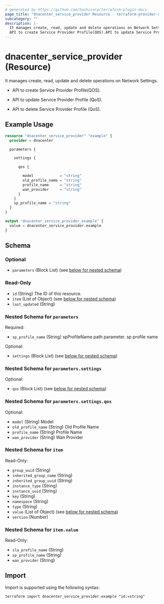 ```yaml
---
# generated by https://github.com/hashicorp/terraform-plugin-docs
page_title: "dnacenter_service_provider Resource - terraform-provider-dnacenter"
subcategory: ""
description: |-
  It manages create, read, update and delete operations on Network Settings.
  API to create Service Provider Profile(QOS).API to update Service Provider Profile (QoS).API to delete Service Provider Profile (QoS).
---
```


# dnacenter_service_provider (Resource)

It manages create, read, update and delete operations on Network Settings.

- API to create Service Provider Profile(QOS).

- API to update Service Provider Profile (QoS).

- API to delete Service Provider Profile (QoS).

## Example Usage

```terraform
resource "dnacenter_service_provider" "example" {
  provider = dnacenter

  parameters {

    settings {

      qos {

        model            = "string"
        old_profile_name = "string"
        profile_name     = "string"
        wan_provider     = "string"
      }
    }
    sp_profile_name = "string"
  }
}

output "dnacenter_service_provider_example" {
  value = dnacenter_service_provider.example
}
```

<!-- schema generated by tfplugindocs -->
## Schema

### Optional

- `parameters` (Block List) (see [below for nested schema](#nestedblock--parameters))

### Read-Only

- `id` (String) The ID of this resource.
- `item` (List of Object) (see [below for nested schema](#nestedatt--item))
- `last_updated` (String)

<a id="nestedblock--parameters"></a>
### Nested Schema for `parameters`

Required:

- `sp_profile_name` (String) spProfileName path parameter. sp profile name

Optional:

- `settings` (Block List) (see [below for nested schema](#nestedblock--parameters--settings))

<a id="nestedblock--parameters--settings"></a>
### Nested Schema for `parameters.settings`

Optional:

- `qos` (Block List) (see [below for nested schema](#nestedblock--parameters--settings--qos))

<a id="nestedblock--parameters--settings--qos"></a>
### Nested Schema for `parameters.settings.qos`

Optional:

- `model` (String) Model
- `old_profile_name` (String) Old Profile Name
- `profile_name` (String) Profile Name
- `wan_provider` (String) Wan Provider




<a id="nestedatt--item"></a>
### Nested Schema for `item`

Read-Only:

- `group_uuid` (String)
- `inherited_group_name` (String)
- `inherited_group_uuid` (String)
- `instance_type` (String)
- `instance_uuid` (String)
- `key` (String)
- `namespace` (String)
- `type` (String)
- `value` (List of Object) (see [below for nested schema](#nestedobjatt--item--value))
- `version` (Number)

<a id="nestedobjatt--item--value"></a>
### Nested Schema for `item.value`

Read-Only:

- `sla_profile_name` (String)
- `sp_profile_name` (String)
- `wan_provider` (String)

## Import

Import is supported using the following syntax:

```shell
terraform import dnacenter_service_provider.example "id:=string"
```
